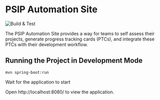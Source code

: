 # PSIP Automation Site

![Build & Test](https://github.com/bssw-psip/psip-automation/workflows/Build%20&%20Test/badge.svg)

The PSIP Automation Site provides a way for teams to self assess their projects, generate progress tracking cards (PTCs), and integrate these PTCs with their development workflow.

## Running the Project in Development Mode

`mvn spring-boot:run`

Wait for the application to start

Open http://localhost:8080/ to view the application.

